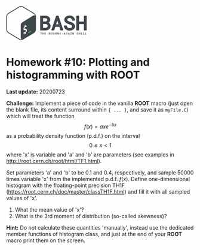 ![](bash_logo.png)

# Homework #10: Plotting and histogramming with ROOT

**Last update:** 20200723

**Challenge:** Implement a piece of code in the vanilla **ROOT** macro (just open the blank file, its content surround within ```{ ... }```, and save it as ```myFile.C```) which will treat the function $$f(x) = ax e^{-bx}$$ as a probability density function (p.d.f.) on the interval $$0 \leq x < 1$$ where 'x' is variable and 'a' and 'b' are parameters (see examples in http://root.cern.ch/root/html/TF1.html).

Set parameters 'a' and 'b' to be 0.1 and 0.4, respectively, and sample 50000 times variable 'x' from the implemented p.d.f. $f(x)$. Define one-dimensional histogram with the floating-point precision TH1F (https://root.cern.ch/doc/master/classTH1F.html) and fill it with all sampled values of 'x'. 

1. What the mean value of 'x'?   
2. What is the 3rd moment of distribution (so-called skewness)?  

**Hint:** Do not calculate these quantities 'manually', instead use the dedicated member functions of histogram class, and just at the end of your **ROOT** macro print them on the screen.


